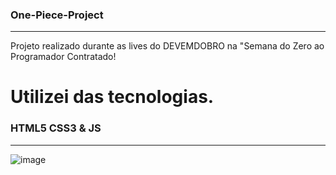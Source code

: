 ### One-Piece-Project
***
Projeto realizado durante as lives do DEVEMDOBRO na "Semana do Zero ao Programador Contratado!
# Utilizei das tecnologias.
### HTML5 CSS3 & JS
---
![image](https://github.com/ArturGoes/One-Piece-Project/assets/133180480/7d36a30c-0f5c-4627-a4e0-28fcb18b7e84)
